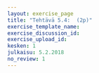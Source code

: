 ```yaml
---
layout: exercise_page
title: "Tehtävä 5.4:  (2p)"
exercise_template_name:
exercise_discussion_id:
exercise_upload_id:
kesken: 1
julkaisu: 5.2.2018
no_review: 1
---
```

